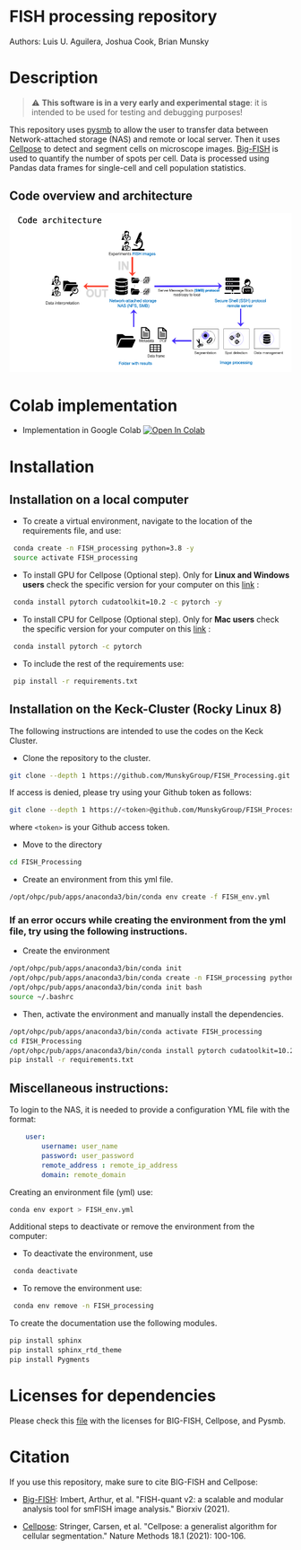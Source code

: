 # FISH processing repository

Authors: Luis U. Aguilera, Joshua Cook, Brian Munsky

# Description

>:warning: **This software is in a very early and experimental stage**: it is intended to be used for testing and debugging purposes!

This repository uses [pysmb](https://github.com/miketeo/pysmb) to allow the user to transfer data between Network-attached storage (NAS) and remote or local server. Then it uses [Cellpose](https://github.com/MouseLand/cellpose) to detect and segment cells on microscope images. [Big-FISH](https://github.com/fish-quant/big-fish) is used to quantify the number of spots per cell. Data is processed using Pandas data frames for single-cell and cell population statistics.

## Code overview and architecture

<img src= https://github.com/MunskyGroup/FISH_Processing/raw/main/docs/images/code_architecture.png alt="drawing" width="1200"/>

# Colab implementation

 * Implementation in Google Colab [![Open In Colab](https://colab.research.google.com/assets/colab-badge.svg)]( https://colab.research.google.com/drive/1CQx4e5MQ0ZsZSQgqtLzVVh53dAg4uaQj?usp=sharing)

# Installation 

## Installation on a local computer

* To create a virtual environment, navigate to the location of the requirements file, and use:
```sh
 conda create -n FISH_processing python=3.8 -y
 source activate FISH_processing
```
* To install GPU for Cellpose (Optional step). Only for **Linux and Windows users** check the specific version for your computer on this [link]( https://pytorch.org/get-started/locally/) :
```sh
 conda install pytorch cudatoolkit=10.2 -c pytorch -y
```
* To install CPU for Cellpose (Optional step). Only for **Mac users** check the specific version for your computer on this [link]( https://pytorch.org/get-started/locally/) :
```sh
 conda install pytorch -c pytorch
```
* To include the rest of the requirements use:
```sh
 pip install -r requirements.txt
```

## Installation on the Keck-Cluster (Rocky Linux 8)

The following instructions are intended to use the codes on the Keck Cluster.

* Clone the repository to the cluster.
```sh
git clone --depth 1 https://github.com/MunskyGroup/FISH_Processing.git
```

If access is denied, please try using your Github token as follows:

```sh
git clone --depth 1 https://<token>@github.com/MunskyGroup/FISH_Processing.git
```
where `<token>` is your Github access token. 

* Move to the directory
```sh
cd FISH_Processing 
```
* Create an environment from this yml file.
```sh
/opt/ohpc/pub/apps/anaconda3/bin/conda env create -f FISH_env.yml
```

###  If an error occurs while creating the environment from the yml file, try using the following instructions.

* Create the environment
```sh
/opt/ohpc/pub/apps/anaconda3/bin/conda init 
/opt/ohpc/pub/apps/anaconda3/bin/conda create -n FISH_processing python=3.8 -y
/opt/ohpc/pub/apps/anaconda3/bin/conda init bash
source ~/.bashrc
```

* Then, activate the environment and manually install the dependencies.

```sh
/opt/ohpc/pub/apps/anaconda3/bin/conda activate FISH_processing
cd FISH_Processing
/opt/ohpc/pub/apps/anaconda3/bin/conda install pytorch cudatoolkit=10.2 -c pytorch -y
pip install -r requirements.txt
```

## Miscellaneous instructions:

To login to the NAS, it is needed to provide a configuration YML file with the format:
```yml
    user:
        username: user_name
        password: user_password
        remote_address : remote_ip_address
        domain: remote_domain
```

Creating an environment file (yml) use:
```sh
conda env export > FISH_env.yml
```

Additional steps to deactivate or remove the environment from the computer:

* To deactivate the environment, use
```sh
 conda deactivate
```
* To remove the environment use:
```sh
 conda env remove -n FISH_processing
```

To create the documentation use the following modules.
```sh
pip install sphinx
pip install sphinx_rtd_theme
pip install Pygments
```

# Licenses for dependencies

Please check this [file](https://github.com/MunskyGroup/FISH_Processing/blob/main/Licenses_Dependencies.md) with the licenses for BIG-FISH, Cellpose, and Pysmb.

# Citation

If you use this repository, make sure to cite BIG-FISH and Cellpose:

- [Big-FISH](https://github.com/fish-quant/big-fish):
Imbert, Arthur, et al. "FISH-quant v2: a scalable and modular analysis tool for smFISH image analysis." Biorxiv (2021).

- [Cellpose](https://github.com/MouseLand/cellpose):
 Stringer, Carsen, et al. "Cellpose: a generalist algorithm for cellular segmentation." Nature Methods 18.1 (2021): 100-106.

